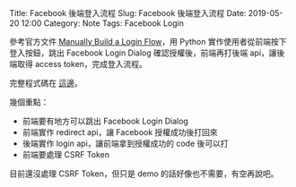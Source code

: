 Title: Facebook 後端登入流程
Slug: Facebook 後端登入流程
Date: 2019-05-20 12:00
Category: Note
Tags: Facebook Login

參考官方文件 [Manually Build a Login Flow](https://developers.facebook.com/docs/facebook-login/manually-build-a-login-flow/)，用 Python 實作使用者從前端按下登入按鈕，跳出 Facebook Login Dialog 確認授權後，前端再打後端 api，讓後端取得 access token，完成登入流程。

完整程式碼在 [這邊](https://github.com/badboy99tw/demo-facebook-login-in-backend)。

幾個重點：

* 前端要有地方可以跳出 Facebook Login Dialog
* 前端實作 redirect api，讓 Facebook 授權成功後打回來
* 後端實作 login api，讓前端拿到授權成功的 code 後可以打
* 前端要處理 CSRF Token

目前還沒處理 CSRF Token，但只是 demo 的話好像也不需要，有空再說吧。
